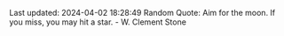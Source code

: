 Last updated: 2024-04-02 18:28:49
Random Quote: Aim for the moon. If you miss, you may hit a star. - W. Clement Stone